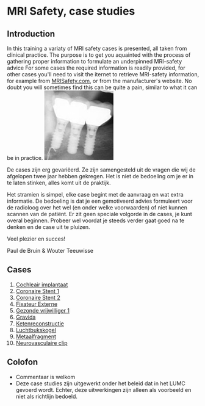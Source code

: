 # MRI Safety, case studies

## Introduction



In this training a variaty of MRI safety cases is presented, all taken from
clinical practice. The purpose is to get you aquainted with the process of 
gathering proper information to formulate an underpinned MRI-safety advice
For some cases the required information is readily provided, for other cases you'll need
to visit the iternet to retrieve MRI-safety information, for example from 
[MRISafety.com](http://mrisafety.com), or from the manufacturer's website.
No doubt you will sometimes find this can be quite a pain, similar to what it can be in practice.
![](Blij_bekkie.png)

De cases zijn erg gevariëerd. Ze zijn samengesteld uit de vragen die wij de
afgelopen twee jaar hebben gekregen. Het is niet de bedoeling om je er in te
laten stinken, alles komt uit de praktijk. 


Het stramien is simpel, elke case begint met de aanvraag en wat extra
informatie. De bedoeling is dat je een gemotiveerd advies formuleert voor de
radioloog over het wel (en onder welke voorwaarden) of niet kunnen scannen van
de patiënt.
Er zit geen speciale volgorde in de cases, je kunt overal beginnen. Probeer
wel voordat je steeds verder gaat goed na te denken en de case uit te pluizen.

Veel plezier en succes! 

Paul de Bruin & Wouter Teeuwisse

## Cases

1. [Cochleair implantaat](CochleairImplantaat/case.md)
1. [Coronaire Stent 1](Stent1/case.md)
1. [Coronaire Stent 2](Stent2/case.md)
1. [Fixateur Externe](FixateurExterne/case.md)
1. [Gezonde vrijwilliger 1](Volunteer1/case.md)
1. [Gravida](Gravida/case.md)
1. [Ketenreconstructie](Ketenreconstructie/case.md)
1. [Luchtbukskogel](Kogel/case.md)
1. [Metaalfragment](Fragment/case.md)
1. [Neurovasculaire clip](Clip/case.md)


## Colofon

* Commentaar is welkom
* Deze case studies zijn uitgewerkt onder het beleid dat in het LUMC gevoerd
  wordt. Echter, deze uitwerkingen zijn alleen als voorbeeld en niet als richtlijn
  bedoeld.  

  